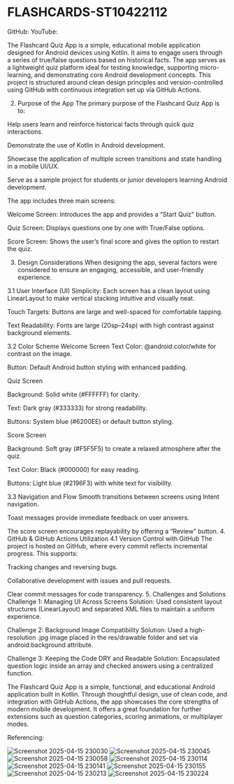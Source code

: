 # FLASHCARDS-ST10422112
GitHub:
YouTube:

The Flashcard Quiz App is a simple, educational mobile application designed for Android devices using Kotlin. It aims to engage users through a series of true/false questions based on historical facts. The app serves as a lightweight quiz platform ideal for testing knowledge, supporting micro-learning, and demonstrating core Android development concepts. This project is structured around clean design principles and version-controlled using GitHub with continuous integration set up via GitHub Actions.

2. Purpose of the App
The primary purpose of the Flashcard Quiz App is to:

Help users learn and reinforce historical facts through quick quiz interactions.

Demonstrate the use of Kotlin in Android development.

Showcase the application of multiple screen transitions and state handling in a mobile UI/UX.

Serve as a sample project for students or junior developers learning Android development.

The app includes three main screens:

Welcome Screen: Introduces the app and provides a “Start Quiz” button.

Quiz Screen: Displays questions one by one with True/False options.

Score Screen: Shows the user’s final score and gives the option to restart the quiz.

3. Design Considerations
When designing the app, several factors were considered to ensure an engaging, accessible, and user-friendly experience.

3.1 User Interface (UI)
Simplicity: Each screen has a clean layout using LinearLayout to make vertical stacking intuitive and visually neat.

Touch Targets: Buttons are large and well-spaced for comfortable tapping.

Text Readability: Fonts are large (20sp–24sp) with high contrast against background elements.

3.2 Color Scheme
Welcome Screen
Text Color: @android:color/white for contrast on the image.

Button: Default Android button styling with enhanced padding.

Quiz Screen

Background: Solid white (#FFFFFF) for clarity.

Text: Dark gray (#333333) for strong readability.

Buttons: System blue (#6200EE) or default button styling.

Score Screen

Background: Soft gray (#F5F5F5) to create a relaxed atmosphere after the quiz.

Text Color: Black (#000000) for easy reading.

Buttons: Light blue (#2196F3) with white text for visibility.

3.3 Navigation and Flow
Smooth transitions between screens using Intent navigation.

Toast messages provide immediate feedback on user answers.

The score screen encourages replayability by offering a “Review” button.
4. GitHub & GitHub Actions Utilization
4.1 Version Control with GitHub
The project is hosted on GitHub, where every commit reflects incremental progress. This supports:

Tracking changes and reversing bugs.

Collaborative development with issues and pull requests.

Clear commit messages for code transparency.
5. Challenges and Solutions
Challenge 1: Managing UI Across Screens
Solution: Used consistent layout structures (LinearLayout) and separated XML files to maintain a uniform experience.

Challenge 2: Background Image Compatibility
Solution: Used a high-resolution .jpg image placed in the res/drawable folder and set via android:background attribute.

Challenge 3: Keeping the Code DRY and Readable
Solution: Encapsulated question logic inside an array and checked answers using a centralized function.

The Flashcard Quiz App is a simple, functional, and educational Android application built in Kotlin. Through thoughtful design, use of clean code, and integration with GitHub Actions, the app showcases the core strengths of modern mobile development. It offers a great foundation for further extensions such as question categories, scoring animations, or multiplayer modes.

Referencing:

![Screenshot 2025-04-15 230030](https://github.com/user-attachments/assets/ea7970ec-7275-48dd-acd4-e30db243376c)
![Screenshot 2025-04-15 230045](https://github.com/user-attachments/assets/affeb3bd-dee2-4530-bb2c-e5694ba5ae1d)
![Screenshot 2025-04-15 230058](https://github.com/user-attachments/assets/220af2cb-3822-4bff-856d-8e88512ed33a)
![Screenshot 2025-04-15 230114](https://github.com/user-attachments/assets/00c58c12-23db-42a8-908e-f9305ebce8a4)
![Screenshot 2025-04-15 230141](https://github.com/user-attachments/assets/8b3d5b9c-4fcf-4830-baf5-5bce6df784a7)
![Screenshot 2025-04-15 230155](https://github.com/user-attachments/assets/c33b2004-2c94-46b7-9859-e1ea2a63d5fe)
![Screenshot 2025-04-15 230213](https://github.com/user-attachments/assets/54d00410-4a1c-4757-984b-83401c4c4651)
![Screenshot 2025-04-15 230224](https://github.com/user-attachments/assets/0ba9ea18-7abd-445a-9d34-8b447e8d495e)
